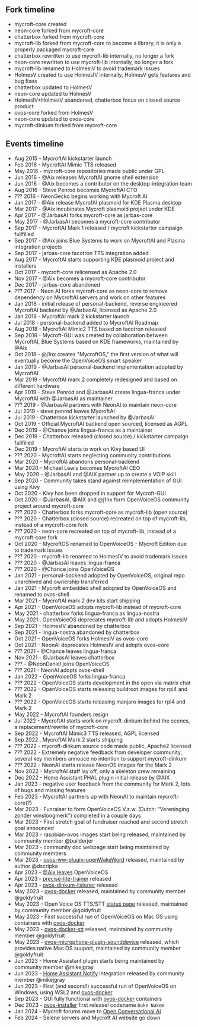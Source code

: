 ## Fork timeline

- mycroft-core created
- neon-core forked from mycroft-core
- chatterbox forked from mycroft-core
- mycroft-lib forked from mycroft-core to become a library, it is only a properly packaged mycroft-core
- chatterbox rewritten to use mycroft-lib internally, no longer a fork
- neon-core rewritten to use mycroft-lib internally, no longer a fork
- mycroft-lib renamed to HolmesIV to avoid trademark issues
- HolmesV created to use HolmesIV internally, HolmesV gets features and bug fixes
- chatterbox updated to HolmesV
- neon-core updated to HolmesV
- HolmesIV+HolmesV abandoned, chatterbox focus on closed source product
- ovos-core forked from HolmesV
- neon-core updated to ovos-core
- mycroft-dinkum forked from mycroft-core

## Events timeline

- Aug 2015 - MycroftAI kickstarter launch
- Feb 2016 - MycroftAI Mimic TTS released
- May 2016 - mycroft-core repositories made public under GPL
- Jun 2016 - @Aix releases MycroftAI gnome shell extension
- Jun 2016 - @Aix becomes a contributor on the desktop-integration team
- Aug 2016 - Steve Penrod becomes MycroftAI CTO
- ??? 2016 - NeonGecko begins working with Mycroft AI
- Jan 2017 - @Aix release MycrofAI plasmoid for KDE Plasma desktop
- Mar 2017 - @Aix incubinates Mycroft plasmoid project under KDE
- Apr 2017 - @JarbasAI forks mycroft-core as jarbas-core
- May 2017 - @JarbasAI becomes a mycroft-core contributor
- Sep 2017 - MycroftAI Mark 1 released / mycroft kickstarter campaign fullfilled
- Sep 2017 - @Aix joins Blue Systems to work on MycroftAI and Plasma integration projects
- Sep 2017 - jarbas-core tacotron TTS integration added
- Aug 2017 - MycroftAI starts supporting KDE plasmoid project and installers
- Oct 2017 - mycroft-core relicensed as Apache 2.0
- Nov 2017 - @Aix becomes a mycroft-core contributor
- Dec 2017 - jarbas-core abandoned
- ??? 2017 - Neon AI forks mycroft-core as neon-core to remove dependency on MycroftAI servers and work on other features
- Jan 2018 - initial release of personal-backend, reverse engineered MycroftAI backend by @JarbasAI, licensed as Apache 2.0
- Jan 2018 - MycroftAI mark 2 kickstarter launch
- Jul 2018 - personal-backend added to MycroftAI Roadmap
- Aug 2018 - MycroftAI Mimic2 TTS based on tacotron released
- Sep 2018 - Mycroft-GUI was created by collaboration between MycroftAI, Blue Systems based on KDE frameworks, maintained by @Aix
- Oct 2018 - @j1nx creates "MycroftOS," the first version of what will eventually become the OpenVoiceOS smart speaker
- Jan 2019 - @JarbasAI personal-backend implementation adopted by MycroftAI
- Mar 2019 - MycroftAI mark 2 completely redesigned and based on different hardware
- Apr 2019 - Steve Penrod and @JarbasAI create lingua-franca under MycroftAI with @JarbasAI as maintainer
- ??? 2019 - @JarbasAI partners with NeonAI to maintain neon-core
- Jul 2019 - steve penrod leaves MycroftAI
- Jul 2019 - Chatterbox kickstarter launched by @JarbasAI
- Oct 2019 - Official MycroftAI backend open sourced, licensed as AGPL
- Dec 2019 - @Chance joins lingua-franca as a maintainer
- Dec 2019 - Chatterbox released (closed source) / kickstarter campaign fullfilled
- Dec 2019 - MycroftAI starts to work on Kivy based UI
- ??? 2020 - MycroftAI starts neglecting community contributions
- Mar 2020 - MycroftAI abandons personal-backend
- Mar 2020 - Michael Lewis becomes MycroftAI CEO
- May 2020 - @JarbasAI and @AIX partner up to create a VOIP skill
- Sep 2020 - Community takes stand against reimplementation of GUI using Kivy
- Oct 2020 - Kivy has been dropped in support for Mycroft-GUI
- Oct 2020 - @JarbasAI, @AIX and @j1nx form OpenVoiceOS community project around mycroft-core
- ??? 2020 - Chatterbox forks mycroft-core as mycroft-lib (open source)
- ??? 2020 - Chatterbox (closed source) recreated on top of mycroft-lib, instead of a mycroft-core fork
- ??? 2020 - neon-core recreated on top of mycroft-lib, instead of a mycroft-core fork
- Oct 2020 - MycroftOS renamed to OpenVoiceOS - Mycroft Edition due to trademark issues
- ??? 2020 - mycroft-lib renamed to HolmesIV to avoid trademark issues
- ??? 2020 - @JarbasAI leaves lingua-franca
- ??? 2020 - @Chance joins OpenVoiceOS
- Jan 2021 - personal-backend adopted by OpenVoiceOS, original repo unarchived and ownership transferred
- Jan 2021 - Mycroft embedded shell adopted by OpenVoiceOS and renamed to ovos-shell
- Mar 2021 - MycroftAI mark 2 dev kits start shipping
- Apr 2021 - OpenVoiceOS adopts mycroft-lib instead of mycroft-core
- May 2021 - chatterbox forks lingua-franca as lingua-nostra
- May 2021 . OpenVoiceOS deprecates mycroft-lib and adopts HolmesIV
- Sep 2021 - HolmesIV abandoned by chatterbox
- Sep 2021 - lingua-nostra abandoned by chatterbox
- Oct 2021 - OpenVoiceOS forks HolmesIV as ovos-core
- Oct 2021 - NeonAI deprecates HolmesIV and adopts ovos-core
- ??? 2021 - @Chance leaves lingua-franca
- Nov 2021 - @JarbasAI leaves chatterbox
- ??? - @NeonDaniel joins OpenVoiceOS
- ??? 2021 - NeonAI adopts ovos-shell
- Jan 2022 - OpenVoiceOS forks lingua-franca
- ??? 2022 - OpenVoiceOS starts development in the open via matrix chat
- ??? 2022 - OpenVoiceOS starts releasing buildroot images for rpi4 and Mark 2
- ??? 2022 - OpenVoiceOS starts releasing manjaro images for rpi4 and Mark 2
- May 2022 - MycroftAI founders resign
- Jul 2022 - MycroftAI starts work on mycroft-dinkum behind the scenes, a replacement/rewrite of mycroft-core
- Sep 2022 - MycroftAI Mimic3 TTS released, AGPL licensed
- Sep 2022 . MycroftAI Mark 2 starts shipping
- ??? 2022 - mycroft-dinkum source code made public, Apache2 licensed
- ??? 2022 - Extremely negative feedback from developer community, several key members annouce no intention to support mycroft-dinkum
- ??? 2022 - NeonAI starts release NeonOS images for the Mark 2
- Nov 2022 - MycroftAI staff lay off, only a skeleton crew remaining
- Dec 2022 - Home Assistant PHAL plugin initial release by @AIX
- Jan 2023 - negative user feedback from the community for Mark 2, lots of bugs and missing features
- Feb 2023 - MycroftAI partners up with NeonAI to maintain mycroft-core(?)
- Mar 2023 - Funraiser to form OpenVoiceOS V.z.w. (Dutch: "Vereninging zonder winstoogmerk") completed in a couple days
- Mar 2023 - First stretch goal of fundraiser reached and second stretch goal announced
- Mar 2023 - raspbian-ovos images start being released, maintained by community member @builderjer
- Mar 2023 - community doc webpage start being maintained by community members
- Mar 2023 - [ovos-ww-plugin-openWakeWord](https://github.com/OpenVoiceOS/ovos-ww-plugin-openWakeWord) released, maintained by author @dscripka
- Apr 2023 - [@Aix leaves](https://community.mycroft.ai/t/aix-signing-off/13583) OpenVoiceOS
- Apr 2023 - [precise-lite-trainer](https://github.com/OpenVoiceOS/precise-lite-trainer) released
- Apr 2023 - [ovos-dinkum-listener](https://github.com/OpenVoiceOS/ovos-dinkum-listener) released
- May 2023 - [ovos-docker](https://github.com/openvoiceos/ovos-docker) released, maintained by community member @goldyfruit
- May 2023 - Open Voice OS TTS/STT [status page](http://openvoiceos.github.io/status/) released, maintained by community member @goldyfruit
- May 2023 - First successful run of OpenVoiceOS on Mac OS using containers with [ovos-docker](https://github.com/openvoiceos/ovos-docker)
- May 2023 - [ovos-docker-stt](https://github.com/openvoiceos/ovos-docker-stt) released, maintained by community member @goldyfruit
- May 2023 - [ovos-microphone-plugin-sounddevice](https://github.com/openvoiceos/ovos-microphone-plugin-sounddevice) released, which provides native Mac OS suuport, maintained by community member @goldyfruit
- Jun 2023 - Home Assistant plugin starts being maintained by community member @mikejgray
- Jun 2023 - [Home Assistant Notify](https://blog.graywind.org/posts/ovos-homeassistant-notify-integration/) integration released by community member @mikejgray
- Jun 2023 - First (and second!) successful run of OpenVoiceOS on Windows, using WSL2 and [ovos-docker](https://github.com/openvoiceos/ovos-docker)
- Sep 2023 - GUI fully functional with [ovos-docker](https://github.com/openvoiceos/ovos-docker) containers
- Dec 2023 - [ovos-installer](https://github.com/OpenVoiceOS/ovos-installer) first release! codename `Duke Nukem`
- Jan 2024 - Mycroft forums move to [Open Conversational AI](https://community.openconversational.ai/)
- Feb 2024 - Selene servers and Mycroft AI website go down

